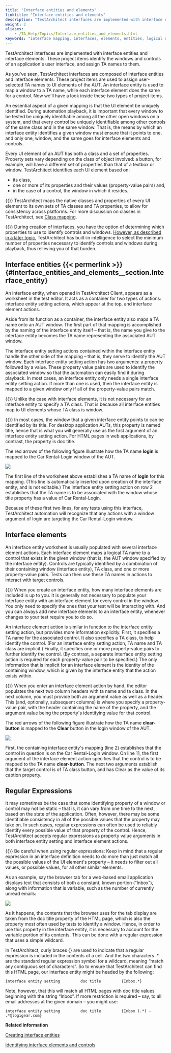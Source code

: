 ```yaml
--- 
title: "Interface entities and elements"
linktitle: "Interface entities and elements"
description: "TestArchitect interfaces are implemented with interface entities and interface elements. These project items identify the windows and controls of an application's user interface, and assign TA names to them."
weight: 2
aliases: 
    - /TA_Help/Topics/Interface_entities_and_elements.html
keywords: "interface mapping, interfaces, elements, entities, logical names, property-value pair, UI element, identifying, built-in actions, interface entity setting, interface element, interface entity setting (action), interface element (action), regular expressions, interface entities, mapped to GUI window, interface elements, mapped to GUI controls, mappings, to GUI controls, windows"
---
```


TestArchitect interfaces are implemented with interface entities and interface elements. These project items identify the windows and controls of an application's user interface, and assign TA names to them.



As you've seen, TestArchitect interfaces are composed of interface entities and interface elements. These project items are used to assign user-selected TA names to UI elements of the AUT. An interface entity is used to map a window to a TA name, while each interface element does the same for a control. Now we'll have a look inside these two types of project items.

An essential aspect of a given mapping is that the UI element be uniquely identified. During automation playback, it is important that every window to be tested be uniquely identifiable among all the other open windows on a system, and that every control be uniquely identifiable among other controls of the same class and in the same window. That is, the means by which an interface entity identifies a given window must ensure that it points to one, and only one, window, and the same goes for interface elements and controls.

Every UI element of an AUT has both a class and a set of properties. Property sets vary depending on the class of object involved: a button, for example, will have a different set of properties than that of a textbox or window. TestArchitect identifies each UI element based on:

-   its class,
-   one or more of its properties and their values \(property-value pairs\) and,
-   in the case of a control, the window in which it resides.

{{<note>}} TestArchitect maps the native classes and properties of every UI element to its own sets of TA classes and TA properties, to allow for consistency across platforms. For more discussion on classes in TestArchitect, see [Class mapping](/user-guide/interface-definitions/class-mapping/).

{{<note>}} During creation of interfaces, you have the option of determining which properties to use to identify controls and windows. [However, as described in a later topic](/testarchitect-tutorial/part-2-becoming-a-testarchitect-power-user/lesson-3-working-with-interface-definitions/interface-viewer), TestArchitect has built-in intelligence to select the minimum number of properties necessary to identify controls and windows during playback, thus relieving you of that burden.

## Interface entities {{< permerlink >}} {#Interface_entities_and_elements__section.Interface_entity} 

An interface entity, when opened in TestArchitect Client, appears as a worksheet in the test editor. It acts as a container for two types of actions: interface entity setting actions, which appear at the top, and interface element actions.

Aside from its function as a container, the interface entity also maps a TA name onto an AUT window. The first part of that mapping is accomplished by the naming of the interface entity itself – that is, the name you give to the interface entity becomes the TA name representing the associated AUT window.

The interface entity setting actions contained within the interface entity handle the other side of the mapping – that is, they serve to identify the AUT window. Each interface entity setting action has two arguments: a property followed by a value. These property value pairs are used to identify the associated window so that the automation can easily find it during playback. In most cases, an interface entity only needs a single interface entity setting action. If more than one is used, then the interface entity is mapped to a given window only if all of the property-value pairs match.

{{<note>}} Unlike the case with interface elements, it is not necessary for an interface entity to specify a TA class. That is because all interface entities map to UI elements whose TA class is window.

{{<note>}} In most cases, the window that a given interface entity points to can be identified by its title. For desktop application AUTs, this property is named title, hence that is what you will generally use as the first argument of an interface entity setting action. For HTML pages in web applications, by contrast, the property is doc title.

The red arrows of the following figure illustrate how the TA name **login** is mapped to the Car Rental-Login window of the AUT.

![](/images/TA_Help/Images/ug_map_interface_entity.png)

The first line of the worksheet above establishes a TA name of **login** for this mapping. \(This line is automatically inserted upon creation of the interface entity, and is not editable.\) The interface entity setting action on row 2 establishes that the TA name is to be associated with the window whose title property has a value of Car Rental-Login.

Because of these first two lines, for any tests using this interface, TestArchitect automation will recognize that any actions with a window argument of login are targeting the Car Rental-Login window.

## Interface elements

An interface entity worksheet is usually populated with several interface element actions. Each interface element maps a logical TA name to a control that exists in the given window \(that is, the AUT window specified by the interface entity\). Controls are typically identified by a combination of their containing window \(interface entity\), TA class, and one or more property-value pairs. Tests can then use these TA names in actions to interact with target controls.

{{<note>}} When you create an interface entity, how many interface elements are included is up to you. It is generally not necessary to populate your interface entity with an interface element for every control in the window. You only need to specify the ones that your test will be interacting with. And you can always add new interface elements to an interface entity, whenever changes to your test require you to do so.

An interface element action is similar in function to the interface entity setting action, but provides more information explicitly. First, it specifies a TA name for the associated control. It also specifies a TA class, to help identify the control. \(For an interface entity setting action, TA name and TA class are implicit.\) Finally, it specifies one or more property-value pairs to further identify the control. \(By contrast, a separate interface entity setting action is required for each property-value pair to be specified.\) The only information that is implicit for an interface element is the identity of the containing window, which is given by the interface entity that the action exists within.

{{<note>}} When you enter an interface element action by hand, the editor populates the next two column headers with ta name and ta class. In the next column, you must provide both an argument value as well as a header. This \(and, optionally, subsequent columns\) is where you specify a property-value pair, with the header containing the name of the property, and the argument value being the property's identifying value for that control.

The red arrows of the following figure illustrate how the TA name **clear-button** is mapped to the **Clear** button in the login window of the AUT.

![](/images/TA_Help/Images/ug_map_interface_element.png)

First, the containing interface entity's mapping \(line 2\) establishes that the control in question is on the Car Rental-Login window. On line 11, the first argument of the interface element action specifies that the control is to be mapped to the TA name **clear-button**. The next two arguments establish that the target control is of TA class button, and has Clear as the value of its caption property.

## Regular Expressions

It may sometimes be the case that some identifying property of a window or control may not be static – that is, it can vary from one time to the next, based on the state of the application. Often, however, there may be some identifiable consistency in all of the possible values that the property may take on. In such cases, regular expressions can often be used to reliably identify every possible value of that property of the control. Hence, TestArchitect accepts regular expressions as property value arguments in both interface entity setting and interface element actions.

{{<note>}} Be careful when using regular expressions: Keep in mind that a regular expression in an interface definition needs to do more than just match all the possible values of the UI element's property – it needs to filter out all values, or possible values, for all other similar elements.

As an example, say the browser tab for a web-based email application displays text that consists of both a constant, known portion \(“Inbox”\), along with information that is variable, such as the number of currently unread emails:

![](/images/TA_Help/Images/interface_entity_regexp01.png)

As it happens, the contents that the browser uses for the tab display are taken from the doc title property of the HTML page, which is also the property most often used by tests to identify a window. Hence, in order to use this property in the interface entity, it is necessary to account for the variable portion of its contents. This can be done with a regular expression that uses a simple wildcard.

In TestArchitect, curly braces \{\} are used to indicate that a regular expression is included in the contents of a cell. And the two characters .\* are the standard regular expression symbol for a wildcard, meaning “match any contiguous set of characters”. So to ensure that TestArchitect can find this HTML page, our interface entity might be headed by the following:

```
interface entity setting         doc title         {Inbox.*}
```

Note, however, that this will match all HTML pages with doc title values beginning with the string “Inbox”. If more restriction is required – say, to all email addresses at the given domain – you might use:

```
interface entity setting         doc title         {Inbox (.*) - .*@logigear.com}
```




**Related information**  


[Creating interface entities](/user-guide/interface-definitions/creating-interface-entities)

[Identifying interface elements and controls](/user-guide/interface-definitions/the-interface-viewer/identifying-interface-elements-and-controls/)

